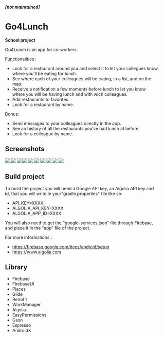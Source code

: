 ***[not maintained]***
# **Go4Lunch** 
**School project**

Go4Lunch is an app for co-workers.

Functionalities :
- Look for a restaurant around you and select it to let your collegues know where you'll be eating for lunch.
- See where each of your colleagues will be eating, in a list, and on the map.  
- Receive a notification a few moments before lunch to let you know where you will be having lunch and with wich colleagues.
- Add restaurants to favorites.
- Look for a restaurant by name.

Bonus:
- Send messages to your colleagues directly in the app.
- See an history of all the restaurants you've had lunch at before.
- Look for a colleague by name.

## Screenshots
![](screenshots/logingscreen.jpg).![](screenshots/drawernav.jpg)
![](screenshots/map.png)![](screenshots/detailresto.jpg)
![](screenshots/list_resto.png).![](screenshots/collegues.jpg)
![](screenshots/profilcollegue.jpg).![](screenshots/messagerie.jpg)
![](screenshots/myprofile.jpg).![](screenshots/notification.png)


## Build project

To build the project you will need a Google API key, an Algolia API key and id, that you will write in your"gradle.properties" file like so:

- API_KEY=XXXX
- ALGOLIA_API_KEY=XXXX
- ALGOLIA_APP_ID=XXXX

 You will also need to get the "google-services.json" file through Firebase, and place it in the "app" file of the project.

For more informations :
- https://firebase.google.com/docs/android/setup
- https://www.algolia.com

## Library

- Firebase
- FirebaseUI
- Places
- Glide
- Retrofit
- WorkManager
- Algolia
- EasyPermissions
- Gson
- Espresso
- AndroidX


